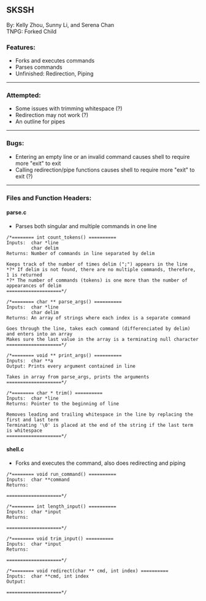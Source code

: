 ## SKSSH
By: Kelly Zhou, Sunny Li, and Serena Chan\
TNPG: Forked Child

### Features:
- Forks and executes commands
- Parses commands
- Unfinished: Redirection, Piping

---

### Attempted:
- Some issues with trimming whitespace (?)
- Redirection may not work (?)
- An outline for pipes

---

### Bugs:
- Entering an empty line or an invalid command causes shell to require more "exit" to exit
- Calling redirection/pipe functions causes shell to require more "exit" to exit (?)

---

### Files and Function Headers:
#### parse.c
  * Parses both singular and multiple commands in one line
  ```
  /*======== int count_tokens() ==========
  Inputs:  char *line
           char delim
  Returns: Number of commands in line separated by delim

  Keeps track of the number of times delim (";") appears in the line
  *?* If delim is not found, there are no multiple commands, therefore, 1 is returned
  *?* The number of commands (tokens) is one more than the number of appearances of delim
  ====================*/

  /*======== char ** parse_args() ==========
  Inputs:  char *line
           char delim
  Returns: An array of strings where each index is a separate command
  
  Goes through the line, takes each command (differenciated by delim) and enters into an array
  Makes sure the last value in the array is a terminating null character
  ====================*/
  
  /*======== void ** print_args() ==========
  Inputs:  char **a
  Output: Prints every argument contained in line

  Takes in array from parse_args, prints the arguments
  ====================*/

  /*======== char * trim() ==========
  Inputs:  char *line
  Returns: Pointer to the beginning of line

  Removes leading and trailing whitespace in the line by replacing the first and last term
  Terminating '\0' is placed at the end of the string if the last term is whitespace
  ====================*/  
  ```
  
  #### shell.c
  * Forks and executes the command, also does redirecting and piping 
  ```
  /*======== void run_command() ==========
  Inputs:  char **command
  Returns: 
  
  ====================*/
  
  /*======== int length_input() ==========
  Inputs:  char *input
  Returns: 
  
  ====================*/
  
  /*======== void trim_input() ==========
  Inputs:  char *input
  Returns: 
  
  ====================*/ 
  
  /*======== void redirect(char ** cmd, int index) ==========
  Inputs:  char **cmd, int index
  Output:  
  
  ====================*/
  ```
